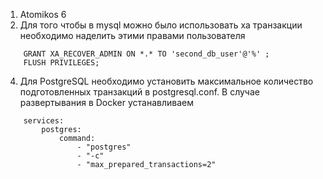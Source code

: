 1. Atomikos 6 
2. Для того чтобы в mysql можно было использовать ха транзакции необходимо наделить этими правами пользователя
```
    GRANT XA_RECOVER_ADMIN ON *.* TO 'second_db_user'@'%' ;
    FLUSH PRIVILEGES;
```
4. Для PostgreSQL необходимо установить максимальное количество подготовленных транзакций в postgresql.conf. 
В случае развертывания в Docker устанавливаем
```    
    services:
        postgres:
            command:
                - "postgres"
                - "-c"
                - "max_prepared_transactions=2"
```